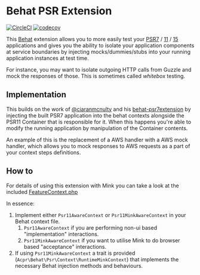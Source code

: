 Behat PSR Extension
==========

[![CircleCI](https://circleci.com/gh/cooperaj/behat-psr-extension/tree/php71-compat.svg?style=svg)](https://circleci.com/gh/cooperaj/behat-psr-extension/tree/php71-compat)
[![codecov](https://codecov.io/gh/cooperaj/behat-psr-extension/branch/php71-compat/graph/badge.svg)](https://codecov.io/gh/cooperaj/behat-psr-extension/branch/php71-compat)

This [Behat](http://behat.org) extension allows you to more easily test your [PSR7](https://www.php-fig.org/psr/psr-7/) 
/ [11](https://www.php-fig.org/psr/psr-11/) / [15](https://www.php-fig.org/psr/psr-15/) applications and gives you the 
ability to isolate your application components at service boundaries by injecting mocks/dummies/stubs into your running 
application instances at test time. 

For instance, you may want to isolate outgoing HTTP calls from Guzzle and mock the responses of those. This is sometimes
called *whitebox* testing.

## Implementation

This builds on the work of [@ciaranmcnulty](https://github.com/ciaranmcnulty) and his [behat-psr7extension](https://github.com/ciaranmcnulty/behat-psr7extension)
by injecting the built PSR7 application into the behat contexts alongside the PSR11 Container that is responsible for
it. When this happens you're able to modify the running application by manipulation of the Container contents. 

An example of this is the replacement of a AWS handler with a AWS mock handler, which allows you to mock responses to 
AWS requests as a part of your context steps definitions.

## How to

For details of using this extension with Mink you can take a look at the included 
[FeatureContext.php](features/contexts/FeatureContext.php)

In essence:
1. Implement either `Psr11AwareContext` or `Psr11MinkAwareContext` in your Behat context file.
    1. `Psr11AwareContext` if you are performing non-ui based "implementation" interactions.
    2. `Psr11MinkAwareContext` if you want to utilise Mink to do browser based "acceptance" interactions.
2. If using `Psr11MinkAwareContext` a trait is provided (`Acpr\Behat\Psr\Context\RuntimeMinkContext`) that implements
    the necessary Behat injection methods and behaviours.
    